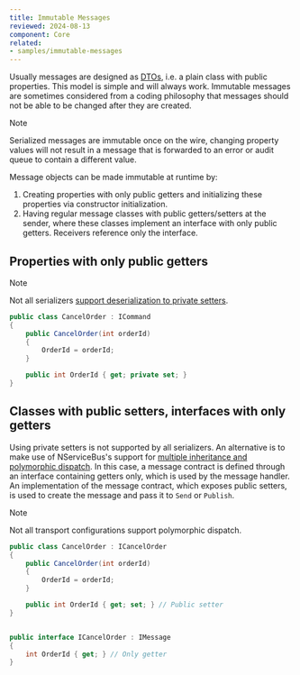 ```yaml
---
title: Immutable Messages
reviewed: 2024-08-13
component: Core
related:
- samples/immutable-messages
---
```


Usually messages are designed as [DTOs](https://en.wikipedia.org/wiki/Data_transfer_object), i.e. a plain class with public properties. This model is simple and will always work. Immutable messages are sometimes considered from a coding philosophy that messages should not be able to be changed after they are created.

> [!NOTE]
> Serialized messages are immutable once on the wire, changing property values will not result in a message that is forwarded to an error or audit queue to contain a different value.

Message objects can be made immutable at runtime by:

1. Creating properties with only public getters and initializing these properties via constructor initialization.
2. Having regular message classes with public getters/setters at the sender, where these classes implement an interface with only public getters. Receivers reference only the interface.

## Properties with only public getters

> [!NOTE]
> Not all serializers [support deserialization to private setters](/nservicebus/serialization/#immutable-message-types).

```c#
public class CancelOrder : ICommand
{
    public CancelOrder(int orderId)
    {
        OrderId = orderId;
    }

    public int OrderId { get; private set; }
}
```

## Classes with public setters, interfaces with only getters

Using private setters is not supported by all serializers. An alternative is to make use of NServiceBus's support for [multiple inheritance and polymorphic dispatch](/nservicebus/messaging/messages-as-interfaces.md). In this case, a message contract is defined through an interface containing getters only, which is used by the message handler. An implementation of the message contract, which exposes public setters, is used to create the message and pass it to `Send` or `Publish`.

> [!NOTE]
> Not all transport configurations support polymorphic dispatch.

```c#
public class CancelOrder : ICancelOrder
{
    public CancelOrder(int orderId)
    {
        OrderId = orderId;
    }

    public int OrderId { get; set; } // Public setter
}


public interface ICancelOrder : IMessage
{
    int OrderId { get; } // Only getter
}
```
